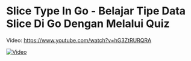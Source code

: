 # Slice Type In Go - Belajar Tipe Data Slice Di Go Dengan Melalui Quiz

Video: https://www.youtube.com/watch?v=hG3ZtRURQRA 

[![Video](http://img.youtube.com/vi/hG3ZtRURQRA/0.jpg)](https://www.youtube.com/watch?v=hG3ZtRURQRA "Video")
